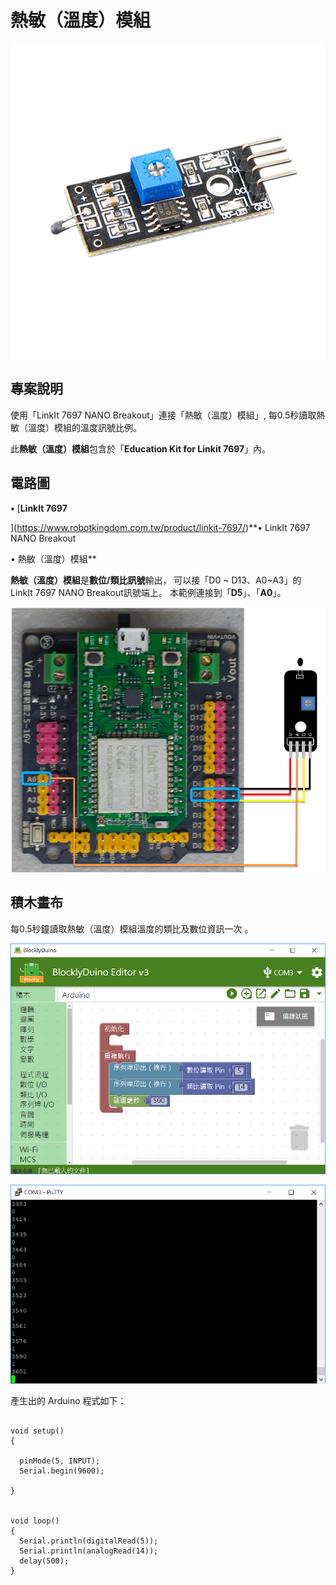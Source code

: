 # 熱敏（溫度）模組

![](../.gitbook/assets/linkit7697_temperature_00.png)

## 專案說明

使用「LinkIt 7697 NANO Breakout」連接「熱敏（溫度）模組」, 每0.5秒讀取熱敏（溫度）模組的溫度訊號比例。
  
此**熱敏（溫度）模組**包含於「**Education Kit for Linkit 7697**」內。

## 電路圖

**•**	[**LinkIt 7697**
  
](https://www.robotkingdom.com.tw/product/linkit-7697/)**•	LinkIt 7697 NANO Breakout
  
•	熱敏（溫度）模組**

**熱敏（溫度）模組**是**數位/類比訊號**輸出， 可以接「D0 ~ D13、A0~A3」的 LinkIt 7697 NANO Breakout訊號端上。 本範例連接到「**D5**」、「**A0**」。

![](../.gitbook/assets/linkit7697_temperature_01.png)

## 積木畫布

每0.5秒鐘讀取熱敏（溫度）模組溫度的類比及數位資訊一次 。

![](../.gitbook/assets/linkit7697_temperature_02.png)

![](../.gitbook/assets/linkit7697_temperature_03.png)

產生出的 Arduino 程式如下：

```text

void setup()
{

  pinMode(5, INPUT);
  Serial.begin(9600);

}


void loop()
{
  Serial.println(digitalRead(5));
  Serial.println(analogRead(14));
  delay(500);
}

```


